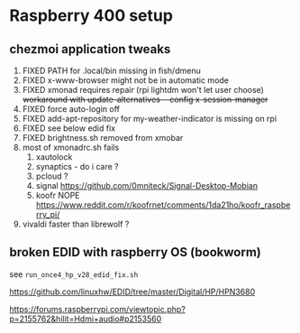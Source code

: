 # Raspberry 400 setup

## chezmoi application tweaks

1. FIXED PATH for .local/bin missing in fish/dmenu
1. FIXED x-www-browser might not be in automatic mode
1. FIXED xmonad requires repair (rpi lightdm won't let user choose)
~~workaround with update-alternatives --config x-session-manager~~
1. FIXED force auto-login off
1. FIXED add-apt-repository for my-weather-indicator is missing on rpi
1. FIXED see below edid fix
1. FIXED brightness.sh removed from xmobar
1. most of xmonadrc.sh fails
    1. xautolock
    1. synaptics - do i care ?
    1. pcloud ?
    1. signal <https://github.com/0mniteck/Signal-Desktop-Mobian>
    1. koofr NOPE <https://www.reddit.com/r/koofrnet/comments/1da21ho/koofr_raspberry_pi/>
1. vivaldi faster than librewolf ?

## broken EDID with raspberry OS (bookworm)

see `run_once4_hp_v28_edid_fix.sh`

<https://github.com/linuxhw/EDID/tree/master/Digital/HP/HPN3680>

<https://forums.raspberrypi.com/viewtopic.php?p=2155762&hilit=Hdmi+audio#p2153560>

